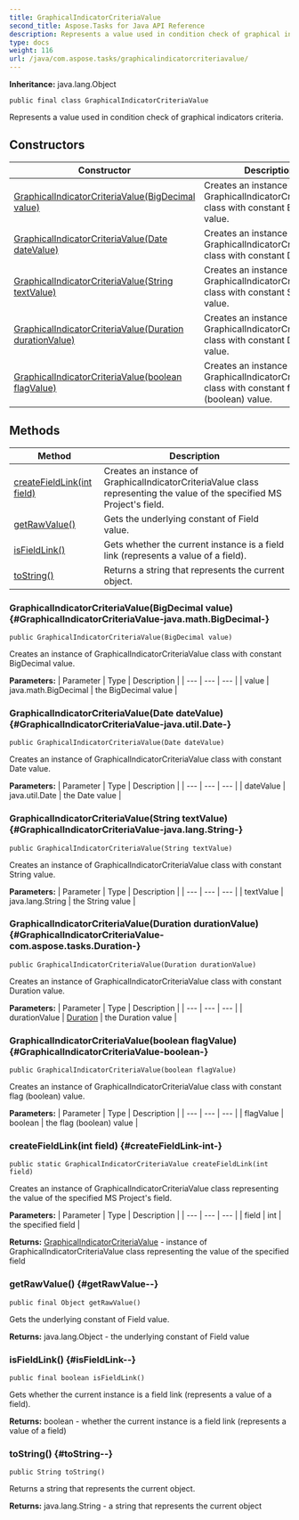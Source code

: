 ```yaml
---
title: GraphicalIndicatorCriteriaValue
second_title: Aspose.Tasks for Java API Reference
description: Represents a value used in condition check of graphical indicators criteria.
type: docs
weight: 116
url: /java/com.aspose.tasks/graphicalindicatorcriteriavalue/
---
```


**Inheritance:**
java.lang.Object
```
public final class GraphicalIndicatorCriteriaValue
```

Represents a value used in condition check of graphical indicators criteria.
## Constructors

| Constructor | Description |
| --- | --- |
| [GraphicalIndicatorCriteriaValue(BigDecimal value)](#GraphicalIndicatorCriteriaValue-java.math.BigDecimal-) | Creates an instance of GraphicalIndicatorCriteriaValue class with constant BigDecimal value. |
| [GraphicalIndicatorCriteriaValue(Date dateValue)](#GraphicalIndicatorCriteriaValue-java.util.Date-) | Creates an instance of GraphicalIndicatorCriteriaValue class with constant Date value. |
| [GraphicalIndicatorCriteriaValue(String textValue)](#GraphicalIndicatorCriteriaValue-java.lang.String-) | Creates an instance of GraphicalIndicatorCriteriaValue class with constant String value. |
| [GraphicalIndicatorCriteriaValue(Duration durationValue)](#GraphicalIndicatorCriteriaValue-com.aspose.tasks.Duration-) | Creates an instance of GraphicalIndicatorCriteriaValue class with constant Duration value. |
| [GraphicalIndicatorCriteriaValue(boolean flagValue)](#GraphicalIndicatorCriteriaValue-boolean-) | Creates an instance of GraphicalIndicatorCriteriaValue class with constant flag (boolean) value. |
## Methods

| Method | Description |
| --- | --- |
| [createFieldLink(int field)](#createFieldLink-int-) | Creates an instance of GraphicalIndicatorCriteriaValue class representing the value of the specified MS Project's field. |
| [getRawValue()](#getRawValue--) | Gets the underlying constant of Field value. |
| [isFieldLink()](#isFieldLink--) | Gets whether the current instance is a field link (represents a value of a field). |
| [toString()](#toString--) | Returns a string that represents the current object. |
### GraphicalIndicatorCriteriaValue(BigDecimal value) {#GraphicalIndicatorCriteriaValue-java.math.BigDecimal-}
```
public GraphicalIndicatorCriteriaValue(BigDecimal value)
```


Creates an instance of GraphicalIndicatorCriteriaValue class with constant BigDecimal value.

**Parameters:**
| Parameter | Type | Description |
| --- | --- | --- |
| value | java.math.BigDecimal | the BigDecimal value |

### GraphicalIndicatorCriteriaValue(Date dateValue) {#GraphicalIndicatorCriteriaValue-java.util.Date-}
```
public GraphicalIndicatorCriteriaValue(Date dateValue)
```


Creates an instance of GraphicalIndicatorCriteriaValue class with constant Date value.

**Parameters:**
| Parameter | Type | Description |
| --- | --- | --- |
| dateValue | java.util.Date | the Date value |

### GraphicalIndicatorCriteriaValue(String textValue) {#GraphicalIndicatorCriteriaValue-java.lang.String-}
```
public GraphicalIndicatorCriteriaValue(String textValue)
```


Creates an instance of GraphicalIndicatorCriteriaValue class with constant String value.

**Parameters:**
| Parameter | Type | Description |
| --- | --- | --- |
| textValue | java.lang.String | the String value |

### GraphicalIndicatorCriteriaValue(Duration durationValue) {#GraphicalIndicatorCriteriaValue-com.aspose.tasks.Duration-}
```
public GraphicalIndicatorCriteriaValue(Duration durationValue)
```


Creates an instance of GraphicalIndicatorCriteriaValue class with constant Duration value.

**Parameters:**
| Parameter | Type | Description |
| --- | --- | --- |
| durationValue | [Duration](../../com.aspose.tasks/duration) | the Duration value |

### GraphicalIndicatorCriteriaValue(boolean flagValue) {#GraphicalIndicatorCriteriaValue-boolean-}
```
public GraphicalIndicatorCriteriaValue(boolean flagValue)
```


Creates an instance of GraphicalIndicatorCriteriaValue class with constant flag (boolean) value.

**Parameters:**
| Parameter | Type | Description |
| --- | --- | --- |
| flagValue | boolean | the flag (boolean) value |

### createFieldLink(int field) {#createFieldLink-int-}
```
public static GraphicalIndicatorCriteriaValue createFieldLink(int field)
```


Creates an instance of GraphicalIndicatorCriteriaValue class representing the value of the specified MS Project's field.

**Parameters:**
| Parameter | Type | Description |
| --- | --- | --- |
| field | int | the specified field |

**Returns:**
[GraphicalIndicatorCriteriaValue](../../com.aspose.tasks/graphicalindicatorcriteriavalue) - instance of GraphicalIndicatorCriteriaValue class representing the value of the specified field
### getRawValue() {#getRawValue--}
```
public final Object getRawValue()
```


Gets the underlying constant of Field value.

**Returns:**
java.lang.Object - the underlying constant of Field value
### isFieldLink() {#isFieldLink--}
```
public final boolean isFieldLink()
```


Gets whether the current instance is a field link (represents a value of a field).

**Returns:**
boolean - whether the current instance is a field link (represents a value of a field)
### toString() {#toString--}
```
public String toString()
```


Returns a string that represents the current object.

**Returns:**
java.lang.String - a string that represents the current object
